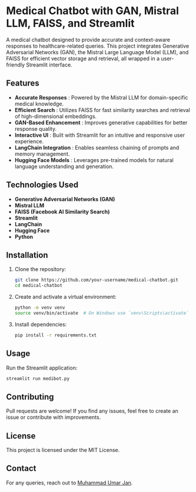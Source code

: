 # Medical Chatbot with GAN, Mistral LLM, FAISS, and Streamlit

A medical chatbot designed to provide accurate and context-aware responses to healthcare-related queries. This project integrates Generative Adversarial Networks (GAN), the Mistral Large Language Model (LLM), and FAISS for efficient vector storage and retrieval, all wrapped in a user-friendly Streamlit interface.

## Features
- **Accurate Responses** : Powered by the Mistral LLM for domain-specific medical knowledge.
- **Efficient Search** : Utilizes FAISS for fast similarity searches and retrieval of high-dimensional embeddings.
- **GAN-Based Enhancement** : Improves generative capabilities for better response quality.
- **Interactive UI** : Built with Streamlit for an intuitive and responsive user experience.
- **LangChain Integration** : Enables seamless chaining of prompts and memory management.
- **Hugging Face Models** : Leverages pre-trained models for natural language understanding and generation.

## Technologies Used
- **Generative Adversarial Networks (GAN)**
- **Mistral LLM**
- **FAISS (Facebook AI Similarity Search)**
- **Streamlit**
- **LangChain**
- **Hugging Face**
- **Python**

## Installation

1. Clone the repository:
   ```bash
   git clone https://github.com/your-username/medical-chatbot.git
   cd medical-chatbot
   ```
2. Create and activate a virtual environment:
   ```bash
   python -m venv venv
   source venv/bin/activate  # On Windows use `venv\Scripts\activate`
   ```
3. Install dependencies:
   ```bash
   pip install -r requirements.txt
   ```

## Usage

Run the Streamlit application:
```bash
streamlit run medibot.py
```

## Contributing
Pull requests are welcome! If you find any issues, feel free to create an issue or contribute with improvements.

## License
This project is licensed under the MIT License.

## Contact
For any queries, reach out to [Muhammad Umar Jan](muhammad.umar.jan11@gmail.com).
